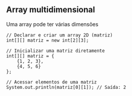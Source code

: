## Array multidimensional
Uma array pode ter várias dimensões 

    // Declarar e criar um array 2D (matriz)
    int[][] matriz = new int[2][3];
    
    // Inicializar uma matriz diretamente
    int[][] matriz = {
        {1, 2, 3},
        {4, 5, 6}
    };
    
    // Acessar elementos de uma matriz
    System.out.println(matriz[0][1]); // Saída: 2
    